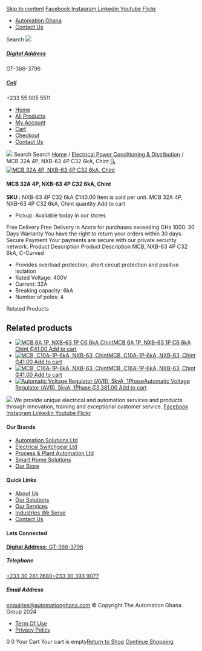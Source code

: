 [Skip to content](https://store.automationghana.com/product/mcb-nxb-63-4p-c32-6ka-chint/#content)
[ Facebook ](https://www.facebook.com/automationgh/) [ Instagram ](https://www.instagram.com/automationgh/) [ Linkedin ](https://www.linkedin.com/company/the-automation-ghana-limited/) [ Youtube ](https://www.youtube.com/channel/UCurrRDUSm5oIW39VXjn1u0w) [ Flickr ](https://www.flickr.com/photos/181794037@N07/)
  * [ Automation Ghana ](https://automationghana.com)
  * [ Contact Us ](https://store.automationghana.com/contact/)


Search
[ ![](https://store.automationghana.com/wp-content/uploads/2024/04/Website-TAGG-Logo-BLUE.png) ](https://store.automationghana.com/)
[ ](https://maps.app.goo.gl/m4xeaagWCNbLk4jM6)
#####  [ Digital Address ](https://maps.app.goo.gl/m4xeaagWCNbLk4jM6)
GT-366-3796 
[ ](tel:+233550055511)
#####  [ Call ](tel:+233550055511)
+233 55 005 5511 
  * [Home](https://store.automationghana.com/)
  * [All Products](https://store.automationghana.com/shop/)
  * [My Account](https://store.automationghana.com/my-account/)
  * [Cart](https://store.automationghana.com/cart/)
  * [Checkout](https://store.automationghana.com/checkout/)
  * [Contact Us](https://store.automationghana.com/contact/)


[![](https://store.automationghana.com/wp-content/uploads/2024/04/AutomationGhana_logo_white.png)](https://store.automationghana.com)
Search
Search
[Home](https://store.automationghana.com) / [Electrical Power Conditioning & Distribution](https://store.automationghana.com/product-category/electrical-power-distribution/) / MCB 32A 4P, NXB-63 4P C32 6kA, Chint
[🔍](https://store.automationghana.com/product/mcb-nxb-63-4p-c32-6ka-chint/)
[![MCB 32A 4P, NXB-63 4P C32 6kA, Chint](https://store.automationghana.com/wp-content/uploads/2019/11/BREAKER-6.jpg)](https://store.automationghana.com/wp-content/uploads/2019/11/BREAKER-6.jpg)
####  MCB 32A 4P, NXB-63 4P C32 6kA, Chint 
**SKU :** NXB-63 4P C32 6kA 
₵140.00
Item is sold per unit.
MCB 32A 4P, NXB-63 4P C32 6kA, Chint quantity
Add to cart
  * Pickup: Available today in our stores


Free Delivery 
Free Delivery in Accra for purchases exceeding GHs 1000. 
30 Days Warranty 
You have the right to return your orders within 30 days. 
Secure Payment 
Your payments are secure with our private security network. 
Product Description
Product Description
MCB, NXB-63 4P C32 6kA, C-Curved 
  * Provides overload protection, short circuit protection and positive isolation
  * Rated Voltage: 400V
  * Current: 32A
  * Breaking capacity: 6kA
  * Number of poles: 4


Related Products 
## Related products
  * [![MCB 6A 1P, NXB-63 1P C6 6kA Chint](https://store.automationghana.com/wp-content/uploads/2020/04/NXB-63-1P-C6-6KA-300x300.jpg)MCB 6A 1P, NXB-63 1P C6 6kA Chint ₵41.00 ](https://store.automationghana.com/product/mcb-nxb-63-1p-c6-6ka-chint/)
[Add to cart](https://store.automationghana.com/product/mcb-nxb-63-4p-c32-6ka-chint/?add-to-cart=1781)
  * [![MCB, C10A-1P-6kA, NXB-63, Chint](https://store.automationghana.com/wp-content/uploads/2020/04/NXB-63-C10-1P-300x300.jpg)MCB, C10A-1P-6kA, NXB-63, Chint ₵41.00 ](https://store.automationghana.com/product/mcb-nxb-63-1p-c10-6ka-chint/)
[Add to cart](https://store.automationghana.com/product/mcb-nxb-63-4p-c32-6ka-chint/?add-to-cart=1776)
  * [![MCB, C16A-1P-6kA, NXB-63, Chint](https://store.automationghana.com/wp-content/uploads/2020/04/NXB-63-C16-1P-300x300.jpg)MCB, C16A-1P-6kA, NXB-63, Chint ₵41.00 ](https://store.automationghana.com/product/mcb-nxb-63-1p-c16-6ka-chint/)
[Add to cart](https://store.automationghana.com/product/mcb-nxb-63-4p-c32-6ka-chint/?add-to-cart=1777)
  * [![Automatic Voltage Regulator \(AVR\), 5kvA, 1Phase](https://store.automationghana.com/wp-content/uploads/2020/04/TND1SVC-5-300x300.jpg)Automatic Voltage Regulator (AVR), 5kvA, 1Phase ₵3,381.00 ](https://store.automationghana.com/product/avr-tnd1svc-5-chint/)
[Add to cart](https://store.automationghana.com/product/mcb-nxb-63-4p-c32-6ka-chint/?add-to-cart=1637)


![](https://store.automationghana.com/wp-content/uploads/2024/04/AutomationGhana_logo_white.png)
We provide unique electrical and automation services and products through innovation, training and exceptional customer service.
[ Facebook ](https://www.facebook.com/automationgh/) [ Instagram ](https://www.instagram.com/automationgh/) [ Linkedin ](https://www.linkedin.com/company/the-automation-ghana-limited/) [ Youtube ](https://www.youtube.com/channel/UCurrRDUSm5oIW39VXjn1u0w) [ Flickr ](https://www.flickr.com/photos/181794037@N07/)
#### Our Brands
  * [ Automation Solutions Ltd ](https://store.automationghana.com/product/mcb-nxb-63-4p-c32-6ka-chint/)
  * [ Electrical Switchgear Ltd ](https://store.automationghana.com/product/mcb-nxb-63-4p-c32-6ka-chint/)
  * [ Process & Plant Automation Ltd ](https://store.automationghana.com/product/mcb-nxb-63-4p-c32-6ka-chint/)
  * [ Smart Home Solutions ](https://store.automationghana.com/product/mcb-nxb-63-4p-c32-6ka-chint/)
  * [ Our Store ](https://store.automationghana.com/product/mcb-nxb-63-4p-c32-6ka-chint/)


#### Quick Links
  * [ About Us ](https://store.automationghana.com/product/mcb-nxb-63-4p-c32-6ka-chint/)
  * [ Our Solutions ](https://store.automationghana.com/product/mcb-nxb-63-4p-c32-6ka-chint/)
  * [ Our Services ](https://store.automationghana.com/product/mcb-nxb-63-4p-c32-6ka-chint/)
  * [ Industries We Serve ](https://store.automationghana.com/product/mcb-nxb-63-4p-c32-6ka-chint/)
  * [ Contact Us ](https://store.automationghana.com/product/mcb-nxb-63-4p-c32-6ka-chint/)


#### Lets Connected
[**Digital Address:** GT-366-3796](https://maps.app.goo.gl/m4xeaagWCNbLk4jM6)
#####  Telephone 
[ +233 30 281 2680](tel:+233302812680)[+233 30 393 9077](https://store.automationghana.com/product/mcb-nxb-63-4p-c32-6ka-chint/+233303939077)
#####  Email Address 
enquiries@automationghana.com 
© Copyright The Automation Ghana Group 2024
  * [ Term Of Use ](https://store.automationghana.com/product/mcb-nxb-63-4p-c32-6ka-chint/)
  * [ Privacy Policy ](https://store.automationghana.com/product/mcb-nxb-63-4p-c32-6ka-chint/)


0
0
Your Cart
Your cart is empty[Return to Shop](https://store.automationghana.com/shop/)
[Continue Shopping](https://store.automationghana.com/product/mcb-nxb-63-4p-c32-6ka-chint/)
